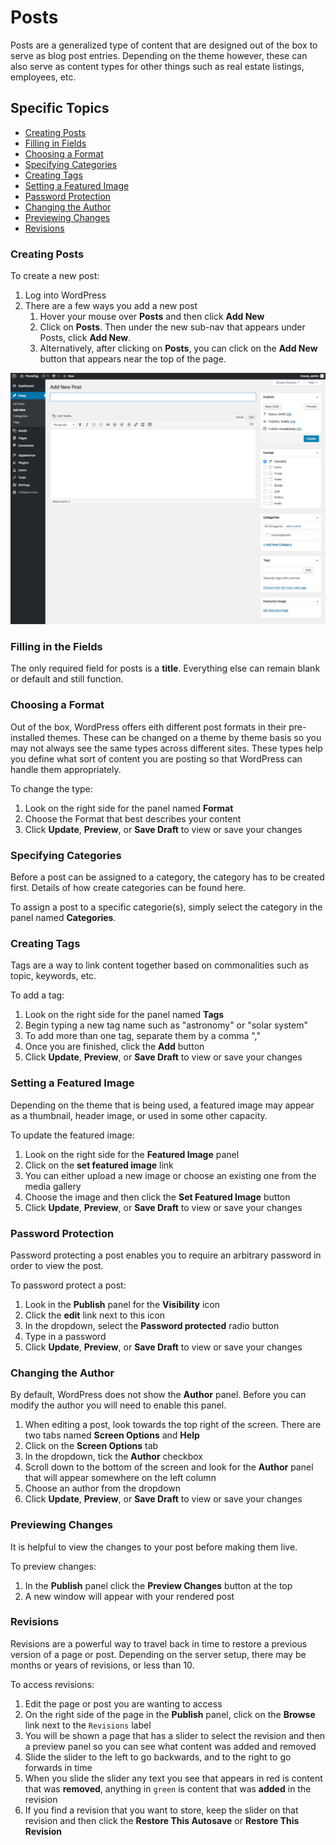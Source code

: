 # Posts

Posts are a generalized type of content that are designed out of the box to serve as blog post entries. Depending on the theme however, these can also serve as content types for other things such as real estate listings, employees, etc.


## Specific Topics

- [Creating Posts](#creatingPosts)
- [Filling in Fields](#fillingFields)
- [Choosing a Format](#choosingFormat)
- [Specifying Categories](#specifyingCategories)
- [Creating Tags](#creatingTags)
- [Setting a Featured Image](#featuredImage)
- [Password Protection](#passwordProtect)
- [Changing the Author](#changeAuthor)
- [Previewing Changes](#previewingChange)
- [Revisions](#revisions)


### <a name="creatingPosts"></a> Creating Posts

To create a new post:

1. Log into WordPress
2. There are a few ways you add a new post
    1. Hover your mouse over **Posts** and then click **Add New**
    2. Click on **Posts**. Then under the new sub-nav that appears under Posts, click **Add New**.
    3. Alternatively, after clicking on **Posts**, you can click on the **Add New** button that appears near the top of the page.


![New post page](creating-a-new-post.png)


### <a name="fillingFields"></a>  Filling in the Fields

The only required field for posts is a **title**. Everything else can remain blank or default and still function.


### <a name="choosingFormat"></a> Choosing a Format

Out of the box, WordPress offers eith different post formats in their pre-installed themes. These can be changed on a theme by theme basis so you may not always see the same types
across different sites. These types help you define what sort of content you are posting so that WordPress can handle them appropriately.

To change the type:

1. Look on the right side for the panel named **Format**
2. Choose the Format that best describes your content
3. Click **Update**, **Preview**, or **Save Draft** to view or save your changes


### <a name="specifyingCategories"></a> Specifying Categories

Before a post can be assigned to a category, the category has to be created first. Details of how create categories can be found here.

To assign a post to a specific categorie(s), simply select the category in the panel named **Categories**.


### <a name="creatingTags"></a> Creating Tags

Tags are a way to link content together based on commonalities such as topic, keywords, etc.

To add a tag:
1. Look on the right side for the panel named **Tags**
2. Begin typing a new tag name such as "astronomy" or "solar system"
3. To add more than one tag, separate them by a comma ","
4. Once you are finished, click the **Add** button
5. Click **Update**, **Preview**, or **Save Draft** to view or save your changes


### <a name="featuredImage"></a> Setting a Featured Image

Depending on the theme that is being used, a featured image may appear as a thumbnail, header image, or used in some other capacity.

To update the featured image:
1. Look on the right side for the **Featured Image** panel
2. Click on the **set featured image** link
3. You can either upload a new image or choose an existing one from the media gallery
4. Choose the image and then click the **Set Featured Image** button
5. Click **Update**, **Preview**, or **Save Draft** to view or save your changes


### <a name="passwordProtect"></a> Password Protection

Password protecting a post enables you to require an arbitrary password in order to view the post.

To password protect a post:
1. Look in the **Publish** panel for the **Visibility** icon
2. Click the **edit** link next to this icon
3. In the dropdown, select the **Password protected** radio button
4. Type in a password
5. Click **Update**, **Preview**, or **Save Draft** to view or save your changes


### <a name="changeAuthor"></a> Changing the Author

By default, WordPress does not show the **Author** panel. Before you can modify the author you will need to enable this panel.

1. When editing a post, look towards the top right of the screen. There are two tabs named **Screen Options** and **Help**
2. Click on the **Screen Options** tab
3. In the dropdown, tick the **Author** checkbox
4. Scroll down to the bottom of the screen and look for the **Author** panel that will appear somewhere on the left column
5. Choose an author from the dropdown
6. Click **Update**, **Preview**, or **Save Draft** to view or save your changes


### <a name="previewChanges"></a> Previewing Changes

It is helpful to view the changes to your post before making them live. 

To preview changes:
1. In the **Publish** panel click the **Preview Changes** button at the top
2. A new window will appear with your rendered post


### <a name="revisions"></a> Revisions

Revisions are a powerful way to travel back in time to restore a previous version of a page or post. Depending on the server setup, there may be months or years of revisions, or less than 10. 

To access revisions:

1. Edit the page or post you are wanting to access
2. On the right side of the page in the **Publish** panel, click on the **Browse** link next to the `Revisions` label
3. You will be shown a page that has a slider to select the revision and then a preview panel so you can see what content was added and removed
4. Slide the slider to the left to go backwards, and to the right to go forwards in time
5. When you slide the slider any text you see that appears in red is content that was **removed**, anything in `green` is content that was **added** in the revision
6. If you find a revision that you want to store, keep the slider on that revision and then click the **Restore This Autosave** or **Restore This Revision**
